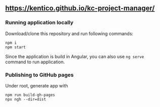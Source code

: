 ## https://kentico.github.io/kc-project-manager/

### Running application locally

Download/clone this repository and run following commands:

```
npm i
npm start 
```

Since the application is build in Angular, you can also use `ng serve` command to run application.

### Publishing to GitHub pages

Under root, generate app with

```
npm run build-gh-pages
npx ngh --dir=dist
```
